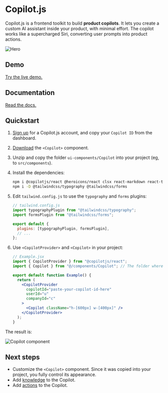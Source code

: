# Copilot.js

Copilot.js is a frontend toolkit to build **product copilots**. It lets you create a custom AI assistant inside your product, with minimal effort. The copilot works like a supercharged Siri, converting user prompts into product actions.

![Hero](http://www.copilotjs.com/docs/hero.gif)

## Demo

[Try the live demo.](https://www.copilotjs.com/demo)

## Documentation

[Read the docs.](https://www.copilotjs.com/docs)

## Quickstart

1. [Sign up](https://www.copilotjs.com/signup) for a Copilot.js account, and copy your `Copilot ID` from the dashboard.
2. [Download](https://github.com/get-copilot/copilot.js/archive/refs/heads/main.zip) the `<Copilot>` component.
3. Unzip and copy the folder `ui-components/Copilot` into your project (eg, to `src/components`).
4. Install the dependencies:

   ```bash
   npm i @copilotjs/react @heroicons/react clsx react-markdown react-textarea-autosize remark-gfm
   npm i -D @tailwindcss/typography @tailwindcss/forms
   ```

5. Edit `tailwind.config.js` to use the `typography` and `forms` plugins:

   ```js
   // tailwind.config.js
   import typographyPlugin from "@tailwindcss/typography";
   import formsPlugin from "@tailwindcss/forms";

   export default {
     plugins: [typographyPlugin, formsPlugin],
     // ...
   };
   ```

6. Use `<CopilotProvider>` and `<Copilot>` in your project:

   ```jsx
   // Example.jsx
   import { CopilotProvider } from "@copilotjs/react";
   import { Copilot } from "@/components/Copilot"; // The folder where you placed Copilot.

   export default function Example() {
     return (
       <CopilotProvider
         copilotId="paste-your-copilot-id-here"
         userId="u"
         companyId="c"
       >
         <Copilot className="h-[600px] w-[400px]" />
       </CopilotProvider>
     );
   }
   ```

The result is:

![Copilot component](https://www.copilotjs.com/docs/copilot-component.gif)

## Next steps

- Customize the `<Copilot>` component. Since it was copied into your project, you fully control its appearance.
- Add [knowledge](https://www.copilotjs.com/docs/react/knowledge) to the Copilot.
- Add [actions](https://www.copilotjs.com/docs/react/actions) to the Copilot.
